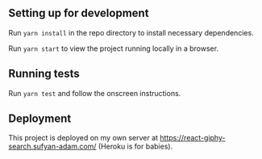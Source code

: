 ## Setting up for development

Run `yarn install` in the repo directory to install necessary dependencies.

Run `yarn start` to view the project running locally in a browser.

## Running tests

Run `yarn test` and follow the onscreen instructions.

## Deployment

This project is deployed on my own server at https://react-giphy-search.sufyan-adam.com/ (Heroku is for babies).
